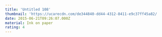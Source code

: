 ```yaml
---
title: 'Untitled 108'
thumbnail: 'https://ucarecdn.com/de344840-dd44-4312-8411-e9c37ff45a82/'
date: 2015-06-21T09:26:07.000Z
material: Ink on paper
rating: 4
---
```

